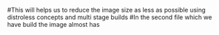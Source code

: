#This will helps us to reduce the image size as less as possible using distroless concepts and multi stage builds
#In the second file which we have build the image almost has 

